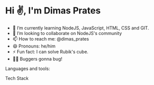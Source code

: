 <!-- ### Hi there 👋 -->
<h1 align="left">Hi <span width="30px">&#9996</span>, I'm Dimas Prates</h1>

- 🌱 I’m currently learning NodeJS, JavaScript, HTML, CSS and GIT.
- 👯 I’m looking to collaborate on NodeJS's community
- 📫 How to reach me: @dimas_prates
- 😄 Pronouns: he/him
- ⚡ Fun fact: I can solve Rubik's cube.
- 🧑‍💻 Buggers gonna bug!

Languages and tools:

Tech Stack

<!--
### Hi there 👋


**dimas-prates/dimas-prates** is a ✨ _special_ ✨ repository because its `README.md` (this file) appears on your GitHub profile.

Here are some ideas to get you started:

- 🔭 I’m currently working on ...
- 🌱 I’m currently learning ...
- 👯 I’m looking to collaborate on ...
- 🤔 I’m looking for help with ...
- 💬 Ask me about ...
- 📫 How to reach me: ...
- 😄 Pronouns: ...
- ⚡ Fun fact: ...
-->